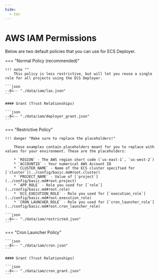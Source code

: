 ```yaml
---
hide:
  - toc
---
```


# AWS IAM Permissions

Below are two default policies that you can use for ECS Deployer.

=== "Normal Policy (recommended)"

    !!! note ""
        This policy is less restrictive, but will let you reuse a single role for all projects using the ECS Deployer.

    ```json
    --8<-- "./data/iam/lax.json"
    ```

    #### Grant (Trust Relationships)

    ```json
    --8<-- "./data/iam/deployer_grant.json"
    ```

=== "Restrictive Policy"

    !!! danger "Make sure to replace the placeholders!"

        These examples contain placeholders meant for you to replace with values for your environment. These are the placeholders:

        * `REGION` - The AWS region short code (`us-east-1`, `us-west-2`)
        * `ACCOUNTID` - Your numerical AWS Account ID
        * `CLUSTER_NAME` - Name of the ECS cluster specified for [`cluster`](../config/basic.md#root.cluster)
        * `PROJECT_NAME` - Value of [`project`](../config/basic.md#root.project)
        * `APP_ROLE` - Role you used for [`role`](../config/basic.md#root.role)
        * `ECS_EXECUTION_ROLE` - Role you used for [`execution_role`](../config/basic.md#root.execution_role)
        * `CRON_LAUNCHER_ROLE` - Role you used for [`cron_launcher_role`](../config/basic.md#root.cron_launcher_role)

    ```json
    --8<-- "./data/iam/restricted.json"
    ```

=== "Cron Launcher Policy"

    ```json
    --8<-- "./data/iam/cron.json"
    ```

    #### Grant (Trust Relationships)

    ```json
    --8<-- "./data/iam/cron_grant.json"
    ```